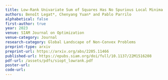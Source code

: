 ```yaml
---
title: Low-Rank Univariate Sum of Squares Has No Spurious Local Minima
authors: Benoît Legat*, Chenyang Yuan* and Pablo Parrilo
alphabetical: false
first-author: true
year: 2023
venue: SIAM Journal on Optimization
venue-category: Journal
research-category: Global Landscape of Non-Convex Problems
preprint-type: arxiv
preprint-url: https://arxiv.org/abs/2205.11466
published-url: https://epubs.siam.org/doi/full/10.1137/22M1516208
pdf-url: /assets/pdfs/siopt_lowrank.pdf
poster-url:
code-url:
---
```

